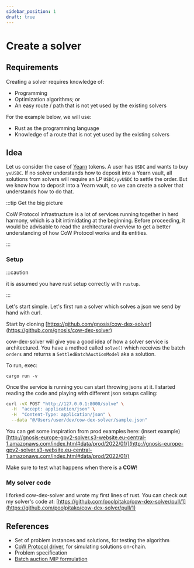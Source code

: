 ```yaml
---
sidebar_position: 1
draft: true
---
```


# Create a solver

## Requirements

Creating a solver requires knowledge of:

- Programming
- Optimization algorithms; or
- An easy route / path that is not yet used by the existing solvers

For the example below, we will use:

- Rust as the programming language
- Knowledge of a route that is not yet used by the existing solvers

## Idea

Let us consider the case of [Yearn](https://yearn.fi) tokens. A user has `USDC` and wants to buy `yvUSDC`. If no solver understands how to deposit into a Yearn vault, all solutions from solvers will require an LP `USDC/yvUSDC` to settle the order. But we know how to deposit into a Yearn vault, so we can create a solver that understands how to do that.

:::tip Get the big picture

CoW Protocol infrastructure is a lot of services running together in herd harmony, which is a bit intimidating at the beginning. Before proceeding, it would be advisable to read the architectural overview to get a better understanding of how CoW Protocol works and its entities.

:::

### Setup

:::caution

it is assumed you have rust setup correctly with `rustup`.

:::


Let's start simple. Let's first run a solver which solves a json we send by hand with curl.

Start by cloning [https://github.com/gnosis/cow-dex-solver](https://github.com/gnosis/cow-dex-solver)

cow-dex-solver will give you a good idea of how a solver service is architectured.
You have a method called `solve()` which receives the batch `orders` and returns a `SettledBatchAuctionModel` aka a solution.

To run, exec:

```
cargo run -v
```

Once the service is running you can start throwing jsons at it.
I started reading the code and playing with different json setups calling:

```bash
curl -vX POST "http://127.0.0.1:8000/solve" \
  -H  "accept: application/json" \
  -H  "Content-Type: application/json" \
  --data "@/Users/user/dev/cow-dex-solver/sample.json"
```

You can get some inspiration from prod examples here: (insert example)
[http://gnosis-europe-gpv2-solver.s3-website.eu-central-1.amazonaws.com/index.html#data/prod/2022/01/](http://gnosis-europe-gpv2-solver.s3-website.eu-central-1.amazonaws.com/index.html#data/prod/2022/01/)

Make sure to test what happens when there is a **COW**!

### My solver code

I forked cow-dex-solver and wrote my first lines of rust.
You can check out my solver's code at:
[https://github.com/poolpitako/cow-dex-solver/pull/1](https://github.com/poolpitako/cow-dex-solver/pull/1)


## References

- Set of problem instances and solutions, for testing the algorithm
- [CoW Protocol driver](https://github.com/cowprotocol/services), for simulating solutions on-chain.
- Problem specification
- [Batch auction MIP formulation](https://github.com/gnosis/dex-research/blob/master/BatchAuctionOptimization/batchauctions.pdf)

